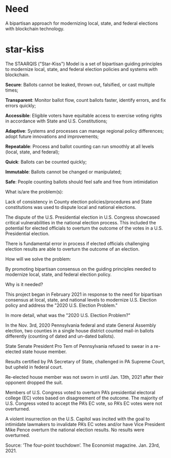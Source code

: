 # Need

A bipartisan approach for modernizing local, state, and federal elections with blockchain technology.

# star-kiss

The STAARQIS ("Star-Kiss") Model is a set of bipartisan guiding principles to modernize local, state, and federal election policies and systems with blockchain. 

**Secure**: Ballots cannot be leaked, thrown out, falsified, or cast multiple times;

**Transparent**: Monitor ballot flow, count ballots faster, identify errors, and fix errors quickly;

**Accessible**: Eligible voters have equitable access to exercise voting rights in accordance with State and U.S. Constitutions;

**Adaptive**: Systems and processes can manage regional policy differences; adopt future innovations and improvements;

**Repeatable**: Process and ballot counting can run smoothly at all levels (local, state, and federal);

**Quick**: Ballots can be counted quickly;

**Immutable**: Ballots cannot be changed or manipulated;

**Safe**: People counting ballots should feel safe and free from intimidation


What is/are the problem(s):

Lack of consistency in County election policies/procedures and State constitutions was used to dispute local and national elections.

The dispute of the U.S. Presidential election in U.S. Congress showcased critical vulnerabilities in the national election process. This included the potential for elected officials to overturn the outcome of the votes in a U.S. Presidential election.

There is fundamental error in process if elected officials challenging election results are able to overturn the outcome of an election.



How will we solve the problem:

By promoting bipartisan consensus on the guiding principles needed to modernize local, state, and federal election policy.



Why is it needed?

This project began in February 2021 in response to the need for bipartisan consensus at local, state, and national levels to modernize U.S. Election policy and address the "2020 U.S. Election Problem." 


In more detail, what was the "2020 U.S. Election Problem?"

In the Nov. 3rd, 2020 Pennsylvania federal and state General Assembly election, two counties in a single house district counted mail-in ballots differently (counting of dated and un-dated ballots).

State Senate President Pro Tem of Pennsylvania refused to swear in a re-elected state house member.

Results certified by PA Secretary of State, challenged in PA Supreme Court, but upheld in federal court.

Re-elected house member was not sworn in until Jan. 13th, 2021 after their opponent dropped the suit.

Members of U.S. Congress voted to overturn PA’s presidential electoral college (EC) votes based on disagreement of the outcome. The majority of U.S. Congress voted to accept the PA’s EC vote, so PA’s EC votes were not overturned.

A violent insurrection on the U.S. Capitol was incited with the goal to intimidate lawmakers to invalidate PA’s EC votes and/or have Vice President Mike Pence overturn the national election results. No results were overturned.

Source: ’The four-point touchdown’. The Economist magazine. Jan. 23rd, 2021.
